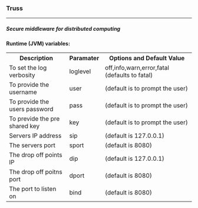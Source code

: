<h3>Truss</h3>
<hr>
<h5>Secure middleware for distributed computing</h5>

<b>Runtime (JVM) variables:</b><br>
<table>
<tr><th>Description</th><th>Paramater</th><th>Options and Default Value</th></tr>
<tr><td>To set the log verbosity</td><td>loglevel</td><td>off,info,warn,error,fatal (defaults to fatal)</td><tr>
<tr><td>To provide the username</td><td>user</td><td>(default is to prompt the user)</td></tr>
<tr><td>To provide the users password</td><td>pass</td><td>(default is to prompt the user)</td></tr>
<tr><td>To previde the pre shared key</td><td>key</td><td>(default is to prompt the user)</td></tr>
<tr><td>Servers IP address</td><td>sip</td><td>(default is 127.0.0.1)</td></tr>
<tr><td>The servers port</td><td>sport</td><td>(default is 8080)</td></tr>
<tr><td>The drop off points IP</td><td>dip</td><td>(default is 127.0.0.1)</td></tr>
<tr><td>The drop off poitns port</td><td>dport</td><td>(default is 8080)</td></tr>
<tr><td>The port to listen on</td><td>bind</td><td>(default is 8080)</td></tr>
</table>
